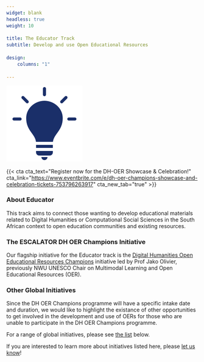 ```yaml
---
widget: blank
headless: true
weight: 10

title: The Educator Track
subtitle: Develop and use Open Educational Resources

design:
    columns: "1"

---
```


<img src="educate-icon.svg" width="200px">
<br>

{{< cta cta_text="Register now for the DH-OER Showcase & Celebration!" cta_link="https://www.eventbrite.com/e/dh-oer-champions-showcase-and-celebration-tickets-753796263917" cta_new_tab="true" >}}


### About Educator

This track aims to connect those wanting to develop educational materials related to Digital Humanities or Computational Social Sciences in the South African context to open education communities and existing resources. 

### The ESCALATOR DH OER Champions Initiative

Our flagship initiative for the Educator track is the [Digital Humanities Open Educational Resources Champions](#dh-oer-champions) initiative led by Prof Jako Olivier, previously NWU UNESCO Chair on Multimodal Learning and Open Educational Resources (OER).


### Other Global Initiatives

Since the DH OER Champions programme will have a specific intake date and duration, we would like to highlight the existance of other opportunities to get involved in the development and use of OERs for those who are unable to participate in the DH OER Champions programme.

For a range of global initiatives, please see [the list](#other-programmes) below.

If you are interested to learn more about initiatives listed here, please <a href="../../contact" target="_blank">let us know</a>!






